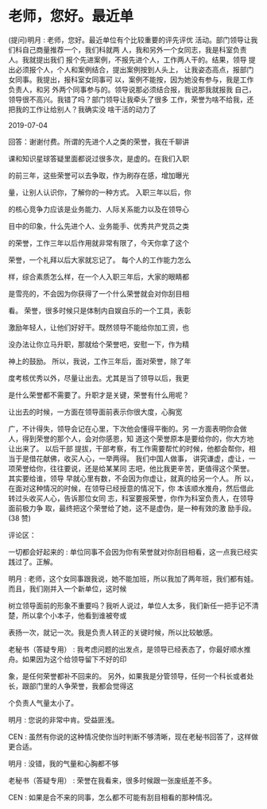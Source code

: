 # 老师，您好。最近单

(提问)明月 : 老师，您好。最近单位有个比较重要的评先评优 活动。部门领导让我们科自己商量推荐一个，我们科就两 人，我和另外一个女同志，我是科室负责人。我就提出我们 报个先进案例，不报先进个人，工作两人干的。结果，领导 提出必须报个人，个人和案例结合，提出案例按到人头上， 让我姿态高点，报部门女同事。我提出，报科室女同事可 以，案例不能按，因为她没有参与，我是工作负责人，和另 外两个同事参与的。领导说那必须结合报，我说那我就报我 自己，领导很不高兴。我错了吗？部门领导让我牵头了很多 工作，荣誉为啥不给我，还把我的工作让给别人？我确实没 啥干活的动力了

2019-07-04

回答：谢谢付费。所谓的先进个人之类的荣誉，我在千聊讲

课和知识星球答疑里面都说过很多次，是虚的。在我们入职

的前三年，这些荣誉可以去争取，作为刷存在感，增加曝光

量，让别人认识你，了解你的一种方式。 入职三年以后，你

的核心竞争力应该是业务能力、人际关系能力以及在领导心

目中的印象，什么先进个人、业务能手、优秀共产党员之类

的荣誉，工作三年以后作用就非常有限了，今天你拿了这个

荣誉，一个礼拜以后大家就忘记了。 每个人的工作能力怎么

样，综合素质怎么样，在一个人入职三年后，大家的眼睛都

是雪亮的，不会因为你获得了一个什么荣誉就会对你刮目相

看。 荣誉，很多时候只是体制内自娱自乐的一个工具，表彰

激励年轻人，让他们好好干。既然领导不能给你加工资，也

没办法让你立马升职，那就给个荣誉吧，安慰一下，作为精

神上的鼓励。 所以，我说，工作三年后，面对荣誉，除了年

度考核优秀以外，尽量让出去。尤其是当了领导以后，我更

是什么荣誉都不需要了。升职才是关键，荣誉有什么用呢？

让出去的时候，一方面在领导面前表示你很大度，心胸宽

广，不计得失，领导会记在心里，下次他会懂得平衡的。另 一方面表明你会做人，得到荣誉的那个人，会对你感恩，知 道这个荣誉原本是要给你的，你大方地让出来了。 以后干部 提拔，干部考察，有工作需要帮忙的时候，他都会帮你，相 当于是借花献佛，收买人心，一举两得。 我们中国人做事， 讲究谦虚，虚让，一项荣誉给你，往往要说，还是给某某同 志吧，他比我更辛苦，更值得这个荣誉。其实要给谁，领导 早就心里有数，不会因为你虚让，就真的给另一个人。 所 以，在面对这种情况的时候，在领导已经授意的情况下，你 本该顺水推舟，然后借此转过头收买人心，告诉那位女同 志，科室要报荣誉，你作为科室负责人，在领导面前极力争 取，最终把这个荣誉给了她，这不是虚伪，是一种有效的激 励手段。(38 赞)

评论区：

一切都会好起来的 : 单位同事不会因为你有荣誉就对你刮目相看，这一点我已经实践过了。正解。

明月 : 老师，这个女同事跟我说，她不能加班，所以我加了两年班，我们都有娃。而且，我们刚并入一个新单位，这时候

树立领导面前的形象不重要吗？我听人说过，单位人太多，我们新任一把手记不清楚，所以拿个小本子，他看到谁被夸或

表扬一次，就记一次。我是负责人转正的关键时候，所以比较敏感。

老秘书（答疑专用） : 我考虑问题的出发点，是领导已经表态了，你最好顺水推舟。如果因为这个给领导留下不好的印

象，是任何荣誉都补不回来的。 另外，如果我是分管领导，任何一个科长或者处长，跟部门里的人争荣誉，我都会觉得这

个负责人气量太小了。

明月 : 您说的非常中肯。受益匪浅。

CEN : 虽然有你说的这种情况使你当时判断不够清晰，现在老秘书回答了，这样做更合适。

明月 : 没错，我的气量和心胸都不够

老秘书（答疑专用） : 荣誉在我看来，很多时候跟一张废纸差不多。

CEN : 如果是合不来的同事，怎么都不可能有刮目相看的那种情况。